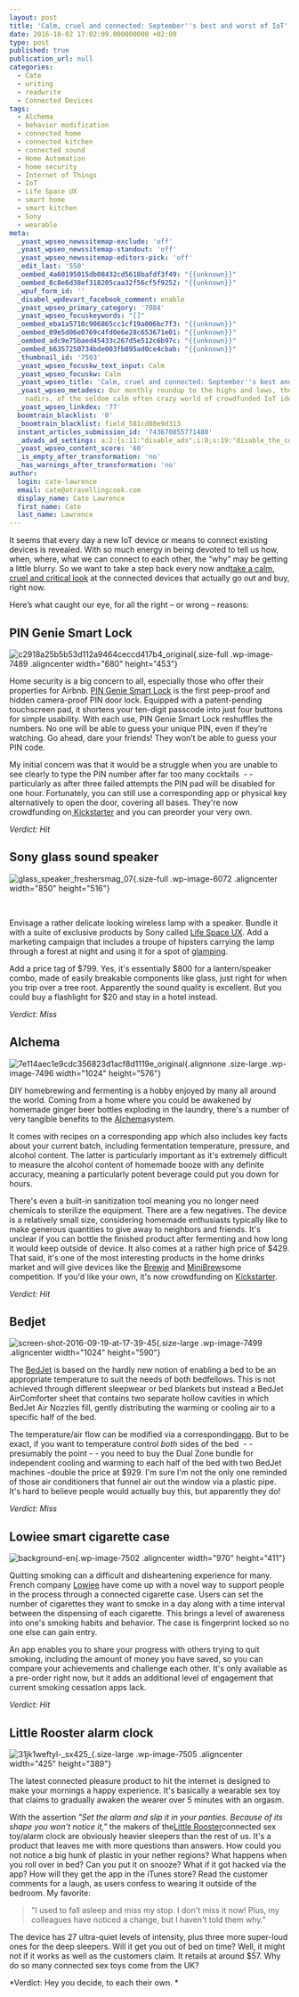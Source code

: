 ```yaml
---
layout: post
title: 'Calm, cruel and connected: September''s best and worst of IoT'
date: 2016-10-02 17:02:09.000000000 +02:00
type: post
published: true
publication_url: null
categories:
  - Cate
  - writing
  - readwrite
  - Connected Devices
tags:
  - Alchema
  - behavior modification
  - connected home
  - connected kitchen
  - connected sound
  - Home Automation
  - home security
  - Internet of Things
  - IoT
  - Life Space UX
  - smart home
  - smart kitchen
  - Sony
  - wearable
meta:
  _yoast_wpseo_newssitemap-exclude: 'off'
  _yoast_wpseo_newssitemap-standout: 'off'
  _yoast_wpseo_newssitemap-editors-pick: 'off'
  _edit_last: '550'
  _oembed_4a60195015db08432cd5618bafdf3f49: "{{unknown}}"
  _oembed_8c8e6d38ef318205caa32f56cf5f9252: "{{unknown}}"
  _wpuf_form_id: ''
  _disabel_wpdevart_facebook_comment: enable
  _yoast_wpseo_primary_category: '7084'
  _yoast_wpseo_focuskeywords: "[]"
  _oembed_eba1a5710c906865cc1cf19a006bc7f3: "{{unknown}}"
  _oembed_09e5d06e0769c4fd0e6e28c653671e01: "{{unknown}}"
  _oembed_adc9e75baed45433c267d5e512c6b97c: "{{unknown}}"
  _oembed_b6357250734bde003fb895ad0ce4cbab: "{{unknown}}"
  _thumbnail_id: '7503'
  _yoast_wpseo_focuskw_text_input: Calm
  _yoast_wpseo_focuskw: Calm
  _yoast_wpseo_title: 'Calm, cruel and connected: September''s best and worst of IoT'
  _yoast_wpseo_metadesc: Our monthly roundup to the highs and lows, the zeniths and
    nadirs, of the seldom calm often crazy world of crowdfunded IoT ideas.
  _yoast_wpseo_linkdex: '77'
  boomtrain_blacklist: '0'
  _boomtrain_blacklist: field_581cd80e9d313
  instant_articles_submission_id: '743670855771480'
  _advads_ad_settings: a:2:{s:11:"disable_ads";i:0;s:19:"disable_the_content";i:0;}
  _yoast_wpseo_content_score: '60'
  _is_empty_after_transformation: 'no'
  _has_warnings_after_transformation: 'no'
author:
  login: cate-lawrence
  email: cate@atravellingcook.com
  display_name: Cate Lawrence
  first_name: Cate
  last_name: Lawrence
---
```

It seems that every day a new IoT device or means to connect existing
devices is revealed. With so much energy in being devoted to tell us
how, when, where, what we can connect to each other, the “why” may be
getting a little blurry. So we want to take a step back every now
and[take a calm, cruel and critical
look](https://readwrite.com/2016/08/31/calm-cruel-and-connected-augusts-best-and-worst-of-iot-dl1/)
at the connected devices that actually go out and buy, right now.

Here’s what caught our eye, for all the right – or wrong – reasons:

PIN Genie Smart Lock
--------------------

![c2918a25b5b53d112a9464ceccd417b4\_original](rw-import/c2918a25b5b53d112a9464ceccd417b4_original.jpg){.size-full
.wp-image-7489 .aligncenter width="680" height="453"}

Home security is a big concern to all, especially those who offer their
properties for Airbnb. [PIN Genie Smart
Lock](https://www.kickstarter.com/projects/106385760/pin-genie-smart-lock?search=commandpartners)
is the first peep-proof and hidden camera-proof PIN door lock. Equipped
with a patent-pending touchscreen pad, it shortens your ten-digit
passcode into just four buttons for simple usability. With each use, PIN
Genie Smart Lock reshuffles the numbers. No one will be able to guess
your unique PIN, even if they’re watching. Go ahead, dare your friends!
They won’t be able to guess your PIN code.

My initial concern was that it would be a struggle when you are unable
to see clearly to type the PIN number after far too many cocktails  - -
particularly as after three failed attempts the PIN pad will be disabled
for one hour. Fortunately, you can still use a corresponding app or
physical key alternatively to open the door, covering all bases. They're
now crowdfunding
on[ Kickstarter](https://www.kickstarter.com/projects/106385760/pin-genie-smart-lock?search=commandpartners)
and you can preorder your very own.

*Verdict: Hit*

Sony glass sound speaker
------------------------

![glass\_speaker\_freshersmag\_07](rw-import/glass_speaker_freshersmag_07.jpg){.size-full
.wp-image-6072 .aligncenter width="850" height="516"}

 

Envisage a rather delicate looking wireless lamp with a speaker. Bundle
it with a suite of exclusive products by Sony called [Life Space
UX](https://www.sony.com/electronics/life-space-ux). Add a marketing
campaign that includes a troupe of hipsters carrying the lamp through a
forest at night and using it for a spot of
[glamping](https://www.glamping.com/what-is-glamping/).

Add a price tag of \$799. Yes, it's essentially \$800 for a
lantern/speaker combo, made of easily breakable components like glass,
just right for when you trip over a tree root. Apparently the sound
quality is excellent. But you could buy a flashlight for \$20 and stay
in a hotel instead.

*Verdict: Miss*

Alchema
-------

![7e114aec1e9cdc356823d1acf8d1119e\_original](rw-import/7e114aec1e9cdc356823d1acf8d1119e_original-1024x576.jpg){.alignnone
.size-large .wp-image-7496 width="1024" height="576"}

DIY homebrewing and fermenting is a hobby enjoyed by many all around the
world. Coming from a home where you could be awakened by homemade ginger
beer bottles exploding in the laundry, there's a number of very tangible
benefits to the [Alchema](https://www.alchema.com/product)system.

It comes with recipes on a corresponding app which also includes key
facts about your current batch, including fermentation temperature,
pressure, and alcohol content. The latter is particularly important as
it's extremely difficult to measure the alcohol content of homemade
booze with any definite accuracy, meaning a particularly potent beverage
could put you down for hours.

There's even a built-in sanitization tool meaning you no longer need
chemicals to sterilize the equipment. There are a few negatives. The
device is a relatively small size, considering homemade enthusiasts
typically like to make generous quantities to give away to neighbors and
friends. It's unclear if you can bottle the finished product after
fermenting and how long it would keep outside of device. It also comes
at a rather high price of \$429. That said, it's one of the most
interesting products in the home drinks market and will give devices
like the
[Brewie](https://www.indiegogo.com/projects/brewie-world-s-first-fully-automated-home-brewery-beer-brewery#/)
and
[MiniBrew](https://www.indiegogo.com/projects/minibrew-the-easiest-smartest-brewing-machine#/)some
competition. If you'd like your own, it's now crowdfunding on
[Kickstarter](https://www.indiegogo.com/projects/alchema-turn-fruit-into-personalized-craft-cider-food-diy#/).

*Verdict: Hit*

Bedjet
------

![screen-shot-2016-09-19-at-17-39-45](rw-import/Screen-Shot-2016-09-19-at-17.39.45-1024x590.jpg){.size-large
.wp-image-7499 .aligncenter width="1024" height="590"}

The
[BedJet](https://bedjet.com/products/bedjet-v2-dual-zone-climate-comfort-system-with-biorhythm-sleep-technology)
is based on the hardly new notion of enabling a bed to be an appropriate
temperature to suit the needs of both bedfellows. This is not achieved
through different sleepwear or bed blankets but instead a BedJet
AirComforter sheet that contains two separate hollow cavities in which
BedJet Air Nozzles fill, gently distributing the warming or cooling air
to a specific half of the bed.

The temperature/air flow can be modified via a
corresponding[app](https://play.google.com/store/apps/details?id=com.bedjet.remote).
But to be exact, if you want to temperature control *both* sides of the
bed  - - presumably the point - - you need to buy the Dual Zone bundle
for independent cooling and warming to each half of the bed with two
BedJet machines -double the price at \$929. I'm sure I'm not the only
one reminded of those air conditioners that funnel air out the window
via a plastic pipe. It's hard to believe people would actually buy this,
but apparently they do!

*Verdict: Miss*

Lowiee smart cigarette case
---------------------------

![background-en](rw-import/background-en-1024x435.jpg){.wp-image-7502
.aligncenter width="970" height="411"}

Quitting smoking can a difficult and disheartening experience for many.
French company [Lowiee](https://www.lowiee.com/) have come up with a
novel way to support people in the process through a connected cigarette
case. Users can set the number of cigarettes they want to smoke in a day
along with a time interval between the dispensing of each cigarette.
This brings a level of awareness into one's smoking habits and behavior.
The case is fingerprint locked so no one else can gain entry.

An app enables you to share your progress with others trying to quit
smoking, including the amount of money you have saved, so you can
compare your achievements and challenge each other. It's only available
as a pre-order right now, but it adds an additional level of engagement
that current smoking cessation apps lack.

*Verdict: Hit*

Little Rooster alarm clock
--------------------------

![31jk1weftyl-\_sx425\_](rw-import/31Jk1WeftYL._SX425_.jpg){.size-large
.wp-image-7505 .aligncenter width="425" height="389"}

The latest connected pleasure product to hit the internet is designed to
make your mornings a happy experience. It's basically a wearable sex toy
that claims to gradually awaken the wearer over 5 minutes with an
orgasm.

With the assertion *"*Set the alarm and slip it in your panties. Because
of its shape you won't notice it,*"* the makers of the[Little
Rooster](https://www.littleroosterstore.com/)connected sex toy/alarm
clock are obviously heavier sleepers than the rest of us. It's a product
that leaves me with more questions than answers. How could you not
notice a big hunk of plastic in your nether regions? What happens when
you roll over in bed? Can you put it on snooze? What if it got hacked
via the app? How will they get the app in the iTunes store? Read the
customer comments for a laugh, as users confess to wearing it outside of
the bedroom. My favorite:

> "I used to fall asleep and miss my stop. I don't miss it now! Plus, my
> colleagues have noticed a change, but I haven't told them why."

The device has 27 ultra-quiet levels of intensity, plus three more
super-loud ones for the deep sleepers. Will it get you out of bed on
time? Well, it might not if it works as well as the customers claim. It
retails at around \$57. Why do so many connected sex toys come from the
UK?

*Verdict: Hey you decide, to each their own. *
